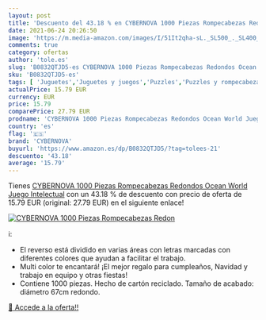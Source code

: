 ```yaml
---
layout: post
title: 'Descuento del 43.18 % en CYBERNOVA 1000 Piezas Rompecabezas Redon'
date: 2021-06-24 20:26:50
image: 'https://m.media-amazon.com/images/I/51It2qha-sL._SL500_._SL400_.jpg'
comments: true
category: ofertas
author: 'tole.es'
slug: 'B0832QTJD5-es CYBERNOVA 1000 Piezas Rompecabezas Redondos Ocean World...'
sku: 'B0832QTJD5-es'
tags: [ 'Juguetes','Juguetes y juegos','Puzzles','Puzzles y rompecabezas','cybernova','rompecabezas', ]
actualPrice: 15.79 EUR
currency: EUR
price: 15.79
comparePrice: 27.79 EUR
prodname: 'CYBERNOVA 1000 Piezas Rompecabezas Redondos Ocean World Juego Intelectual'
country: 'es'
flag: '🇪🇸'
brand: 'CYBERNOVA'
buyurl: 'https://www.amazon.es/dp/B0832QTJD5/?tag=tolees-21'
descuento: '43.18'
average: '15.79'
---
```


Tienes [CYBERNOVA 1000 Piezas Rompecabezas Redondos Ocean World Juego Intelectual](https://www.amazon.es/dp/B0832QTJD5/?tag=tolees-21) con un 43.18 % de descuento con precio de oferta de 15.79 EUR (original: 27.79 EUR) en el siguiente enlace!

[![CYBERNOVA 1000 Piezas Rompecabezas Redon](https://m.media-amazon.com/images/I/51It2qha-sL._SL500_._SL400_.jpg)](https://www.amazon.es/dp/B0832QTJD5/?tag=tolees-21)

ℹ️:

- El reverso está dividido en varias áreas con letras marcadas con diferentes colores que ayudan a facilitar el trabajo.
- Multi color te encantará! ¡El mejor regalo para cumpleaños, Navidad y trabajo en equipo y otras fiestas!
- Contiene 1000 piezas. Hecho de cartón reciclado. Tamaño de acabado: diámetro 67cm redondo.

[🛒 Accede a la oferta!!](https://www.amazon.es/dp/B0832QTJD5/?tag=tolees-21)
